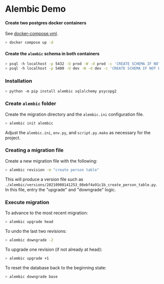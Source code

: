 # Alembic Demo

#### Create two postgres docker containers

See [docker-compose.yml](../docker-compose.yml). 

```bash
> docker compose up -d
```

#### Create the `alembic` schema in both containers

```bash
> psql -h localhost -p 5432 -U prod -W -d prod -c 'CREATE SCHEMA IF NOT EXISTS alembic;'
> psql -h localhost -p 5400 -U dev -W -d dev -c 'CREATE SCHEMA IF NOT EXISTS alembic;'
```

### Installation 

```bash
> python -m pip install alembic sqlalchemy psycopg2
```


### Create `alembic` folder

Create the migration directory and the `alembic.ini` configuration file.

```bash
> alembic init alembic
```

Adjust the `alembic.ini`, `env.py`, and `script.py.mako` as necessary for the project.

### Creating a migration file

Create a new migration file with the following:

```bash
> alembic revision -m "create person table"
```

This will produce a version file such as `./alembic/versions/20210908141253_08ebf4a91c1b_create_person_table.py`. In this file, entry the "upgrade" and "downgrade" logic.

### Execute migration

To advance to the most recent migration:
```bash
> alembic upgrade head
```

To undo the last two revisions:
```bash
> alembic downgrade -2
```

To upgrade one revision (if not already at head):
```bash
> alembic upgrade +1
```

To reset the database back to the beginning state:
```bash
> alembic downgrade base
```



